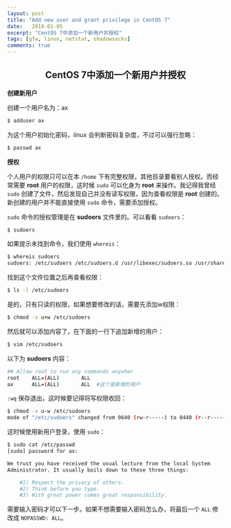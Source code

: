 ```yaml
---
layout: post
title: "Add new user and grant privilege in CentOS 7"
date:   2018-01-05
excerpt: "CentOS 7中添加一个新用户并授权"
tags: [gfw, linux, netstat, shadowsocks]
comments: true
---
```


<center><h2>CentOS 7中添加一个新用户并授权</h2></center>

<!--more-->

**创建新用户**

创建一个用户名为：ax

```sh
$ adduser ax
```

为这个用户初始化密码，*linux* 会判断密码复杂度，不过可以强行忽略：

```sh
$ passwd ax
```

**授权**

个人用户的权限只可以在本 `/home` 下有完整权限，其他目录要看别人授权。而经常需要 **root** 用户的权限，这时候 `sudo` 可以化身为 **root** 来操作。我记得我曾经 `sudo` 创建了文件，然后发现自己并没有读写权限，因为查看权限是 **root** 创建的。新创建的用户并不能直接使用 `sudo` 命令，需要添加授权。

`sudo` 命令的授权管理是在 **sudoers** 文件里的。可以看看 `sudoers`：

```sh
$ sudoers
```

如果提示未找到命令，我们使用 `whereis`：

```sh
$ whereis sudoers
sudoers: /etc/sudoers /etc/sudoers.d /usr/libexec/sudoers.so /usr/share/man/man5/sudoers.5.gz
```

找到这个文件位置之后再查看权限：

```sh
$ ls -l /etc/sudoers
```

是的，只有只读的权限，如果想要修改的话，需要先添加w权限：

```sh
$ chmod -v u+w /etc/sudoers
```

然后就可以添加内容了，在下面的一行下追加新增的用户：

```sh
$ vim /etc/sudoers
```

以下为 **sudoers** 内容：

```sh
## Allow root to run any commands anywher  
root    ALL=(ALL)       ALL  
ax	    ALL=(ALL)       ALL  #这个是新增的用户
```

`:wq` 保存退出，这时候要记得将写权限收回：

```sh
$ chmod -v u-w /etc/sudoers
mode of "/etc/sudoers" changed from 0640 (rw-r-----) to 0440 (r--r-----)
```

这时候使用新用户登录，使用 `sudo`：

```sh
$ sudo cat /etc/passwd
[sudo] password for ax: 

We trust you have received the usual lecture from the local System
Administrator. It usually boils down to these three things:

    #1) Respect the privacy of others.
    #2) Think before you type.
    #3) With great power comes great responsibility.
```

需要输入密码才可以下一步。如果不想需要输入密码怎么办，将最后一个 `ALL` 修改成 `NOPASSWD: ALL`。